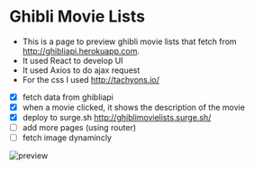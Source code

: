 # Ghibli Movie Lists

- This is a page to preview ghibli movie lists that fetch from http://ghibliapi.herokuapp.com.
- It used React to develop UI
- It used Axios to do ajax request
- For the css I used http://tachyons.io/

- [x] fetch data from ghibliapi
- [x] when a movie clicked, it shows the description of the movie
- [x] deploy to surge.sh http://ghiblimovielists.surge.sh/
- [ ] add more pages (using router)
- [ ] fetch image dynamincly

![preview](https://dl.dropboxusercontent.com/content_link/8btS2MBwywATs7FN4j14qDUrpKR1Pz2hQFxhX6wALAQvADJvaoviy2gtKgu2l0sJ/file?dl=0&duc_id=mOeBoB61BIECVohlcPe0a0Z8L2XpxqUkHJxZI5S8JuOZgSxbr07ET3QbcQPvsk7a&raw=1&size=1280x960&size_mode=3)
